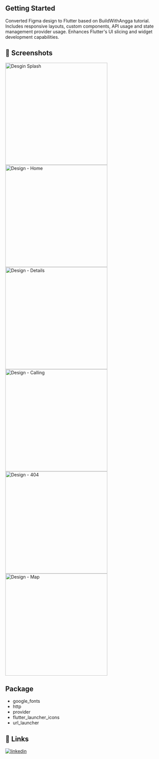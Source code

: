 ## Getting Started

Converted Figma design to Flutter based on BuildWithAngga tutorial. Includes responsive layouts, custom components, API usage and state management provider usage. Enhances Flutter's UI slicing and widget development capabilities.

## 📸 Screenshots

<img width="320" alt="Desgin Splash" src="https://github.com/Pashakhatamihasibuan/cozy-house-app/blob/main/UI%20FIgma/Splash.png"> <img width="320" alt="Design - Home" src="https://github.com/Pashakhatamihasibuan/cozy-house-app/blob/main/UI%20FIgma/Home.png"> <img width="320" alt="Design - Details" src="https://github.com/Pashakhatamihasibuan/cozy-house-app/blob/main/UI%20FIgma/Details.png"> <img width="320" alt="Design - Calling" src="https://github.com/Pashakhatamihasibuan/cozy-house-app/blob/main/UI%20FIgma/Calling.png"> <img width="320" alt="Design - 404" src="https://github.com/Pashakhatamihasibuan/cozy-house-app/blob/main/UI%20FIgma/404.png"> <img width="320" alt="Design - Map" src="https://github.com/Pashakhatamihasibuan/cozy-house-app/blob/main/UI%20FIgma/Map.png"> 

## Package
- google_fonts
- http
- provider
- flutter_launcher_icons
- url_launcher


## 🔗 Links

[![linkedin](https://img.shields.io/badge/linkedin-0A66C2?style=for-the-badge&logo=linkedin&logoColor=white)](https://www.linkedin.com/in/pashakhatamihsb/)
